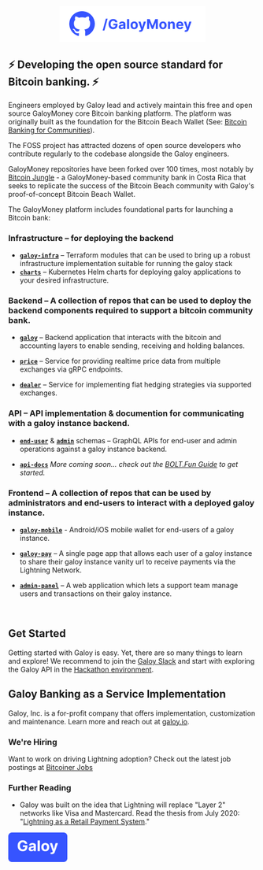 <p align="center">
  <img src="https://raw.githubusercontent.com/GaloyMoney/.github/main/img/galoy-repo.png" width="297" height="72" alt="GaloyMoney - Developing the open source standard for Bitcoin banking" />
</p>

## ⚡ Developing the open source standard for Bitcoin banking. ⚡

Engineers employed by Galoy lead and actively maintain this free and open source GaloyMoney core Bitcoin banking platform. The platform was originally built as the foundation for the Bitcoin Beach Wallet (See: [Bitcoin Banking for Communities](https://galoy.io/bitcoin-banking-for-communities-lessons-learned-from-el-zonte/)). 

The FOSS project has attracted dozens of open source developers who contribute regularly to the codebase alongside the Galoy engineers. 

GaloyMoney repositories have been forked over 100 times, most notably by [Bitcoin Jungle](https://bitcoinjungle.app/) - a GaloyMoney-based community bank in Costa Rica that seeks to replicate the success of the Bitcoin Beach community with Galoy's proof-of-concept Bitcoin Beach Wallet.

The GaloyMoney platform includes foundational parts for launching a Bitcoin bank:

### Infrastructure – for deploying the backend
- [**`galoy-infra`**](https://github.com/GaloyMoney/galoy-infra) – Terraform modules that can be used to bring up a robust infrastructure implementation suitable for running the galoy stack
- [**`charts`**](https://github.com/GaloyMoney/charts) – Kubernetes Helm charts for deploying galoy applications to your desired infrastructure.


### Backend – A collection of repos that can be used to deploy the backend components required to support a bitcoin community bank. 
- [**`galoy`**](https://github.com/GaloyMoney/galoy) – Backend application that interacts with the bitcoin and accounting layers to enable sending, receiving and holding balances.

- [**`price`**](https://github.com/GaloyMoney/price) – Service for providing realtime price data from multiple exchanges via gRPC endpoints.

- [**`dealer`**](https://github.com/GaloyMoney/dealer) – Service for implementing fiat hedging strategies via supported exchanges.

### API – API implementation & documention for communicating with a galoy instance backend.

- [**`end-user`**](https://github.com/GaloyMoney/galoy/blob/main/src/graphql/main/schema.graphql) & [**`admin`**](https://github.com/GaloyMoney/galoy/blob/main/src/graphql/admin/schema.graphql) schemas – GraphQL APIs for end-user and admin operations against a galoy instance backend.

- [**`api-docs`**](https://studio.apollographql.com/public/galoy-hackathon/home?variant=current) _More coming soon... check out the [BOLT.Fun Guide](https://bolt.fun/guide/web-services/galoy) to get started._

### Frontend – A collection of repos that can be used by administrators and end-users to interact with a deployed galoy instance.

- [**`galoy-mobile`**](https://github.com/GaloyMoney/galoy-mobile) - Android/iOS mobile wallet for end-users of a galoy instance.

- [**`galoy-pay`**](https://github.com/GaloyMoney/galoy-pay) – A single page app that allows each user of a galoy instance to share their galoy instance vanity url to receive payments via the Lightning Network.

- [**`admin-panel`**](https://github.com/GaloyMoney/admin-panel) – A web application which lets a support team manage users and transactions on their galoy instance.  

</br>

## Get Started
Getting started with Galoy is easy. Yet, there are so many things to learn and explore! We recommend to join the [Galoy Slack](galoymoney-workspace.slack.com) and start with exploring the Galoy API in the [Hackathon environment](https://studio.apollographql.com/graph/galoy-hackathon/home?variant=current).

## Galoy Banking as a Service Implementation 
Galoy, Inc. is a for-profit company that offers implementation, customization and maintenance. Learn more and reach out at [galoy.io](https://galoy.io).

### We're Hiring
Want to work on driving Lightning adoption? Check out the latest job postings at [Bitcoiner Jobs](https://bitcoinerjobs.com/company/galoy)

### Further Reading 
- Galoy was built on the idea that Lightning will replace "Layer 2" networks like Visa and Mastercard. Read the thesis from July 2020: "[Lightning as a Retail Payment System](https://medium.com/galoymoney/lightning-as-a-retail-payment-system-part-1-7463c46342ef)."

<img width="120" alt="Galoy logo" src="https://raw.githubusercontent.com/GaloyMoney/.github/main/img/galoy.png">
